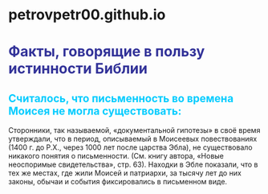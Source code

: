 # petrovpetr00.github.io
<!-- #######  YAY, I AM THE SOURCE EDITOR! #########-->
<h1 style="color: #5e9ca0;"><span style="color: #333399;">Факты, говорящие в пользу истинности Библии</span></h1>
<h2 style="color: #2e6c80;"><span style="color: #00ccff;">Считалось, что письменность во времена Моисея не могла существовать:</span></h2>
<p>Сторонники, так называемой, &laquo;документальной гипотезы&raquo; в своё время утверждали, что в период, описываемый в Моисеевых повествованиях (1400 г. до Р.Х., через 1000 лет после царства Эбла), не существовало никакого понятия о письменности. (См. книгу автора, &laquo;Новые неоспоримые свидетельства&raquo;, стр. 63). Находки в Эбле показали, что в тех же местах, где жили Моисей и патриархи, за тысячу лет до них законы, обычаи и события фиксировались в письменном виде.</p>
<p>&nbsp;</p>
<p><strong>&nbsp;</strong></p>
